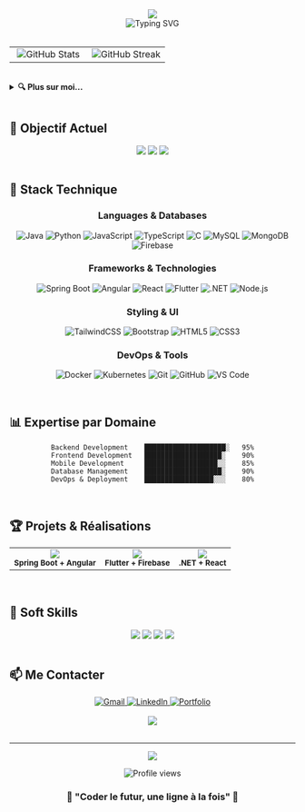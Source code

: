 <div align="center">
  <img src="https://capsule-render.vercel.app/api?type=waving&color=gradient&customColorList=6,11,20&height=180&section=header&text=Dekhil%20Assil&fontSize=42&fontColor=fff&animation=twinkling&fontAlignY=32&desc=Full-Stack%20Developer%20%7C%20Master%202%20Informatique&descAlignY=51&descAlign=50"/>
</div>

<div align="center">
  <img src="https://readme-typing-svg.herokuapp.com/?font=Fira+Code&size=28&duration=3000&pause=1000&color=58A6FF&background=0D111700&center=true&vCenter=true&multiline=true&width=600&height=100&lines=🚀+Développeur+Full-Stack;📱+Spécialiste+Web+%26+Mobile;🎯+En+recherche+de+stage" alt="Typing SVG" />
</div>

<br/>

<div align="center">
  <table>
    <tr>
      <td align="center" width="50%">
        <img src="https://github-readme-stats.vercel.app/api?username=VOTRE_USERNAME&show_icons=true&theme=tokyonight&hide_border=true&bg_color=0D1117&title_color=58A6FF&icon_color=1F6FEB&text_color=C9D1D9" alt="GitHub Stats" />
      </td>
      <td align="center" width="50%">
        <img src="https://github-readme-streak-stats.herokuapp.com/?user=VOTRE_USERNAME&theme=tokyonight&hide_border=true&background=0D1117&stroke=58A6FF&ring=1F6FEB&fire=FF7B72&currStreakLabel=C9D1D9" alt="GitHub Streak" />
      </td>
    </tr>
  </table>
</div>

<br/>

<details>
<summary><b>🔍 Plus sur moi...</b></summary>
<br/>

```typescript
interface Developer {
  name: string;
  status: string;
  education: string;
  location: string;
  interests: string[];
  currentGoal: string;
}

const assil: Developer = {
  name: "Dekhil Assil",
  status: "Étudiant Master 2 | Développeur Full-Stack",
  education: "Master Informatique & Mobilité - UHA",
  location: "France 🇫🇷",
  interests: [
    "Développement Web & Mobile",
    "Architecture logicielle",
    "Innovation technologique",
    "Solutions digitales"
  ],
  currentGoal: "Recherche stage 5-6 mois en développement Full-Stack"
};
```

</details>

<br/>

## 🎯 **Objectif Actuel**

<div align="center">
  <img src="https://img.shields.io/badge/🔍%20RECHERCHE-Stage%20de%20Fin%20d'Études-FF6B6B?style=for-the-badge&labelColor=2D3748" />
  <img src="https://img.shields.io/badge/⏱️%20DURÉE-5%20à%206%20mois-4ECDC4?style=for-the-badge&labelColor=2D3748" />
  <img src="https://img.shields.io/badge/💻%20DOMAINE-Full--Stack%20Development-45B7D1?style=for-the-badge&labelColor=2D3748" />
</div>

<br/>

## 🚀 **Stack Technique**

<div align="center">
  
### **Languages & Databases**
![Java](https://img.shields.io/badge/Java-ED8B00?style=for-the-badge&logo=openjdk&logoColor=white)
![Python](https://img.shields.io/badge/Python-3776AB?style=for-the-badge&logo=python&logoColor=white)
![JavaScript](https://img.shields.io/badge/JavaScript-F7DF1E?style=for-the-badge&logo=javascript&logoColor=black)
![TypeScript](https://img.shields.io/badge/TypeScript-007ACC?style=for-the-badge&logo=typescript&logoColor=white)
![C](https://img.shields.io/badge/C-00599C?style=for-the-badge&logo=c&logoColor=white)
![MySQL](https://img.shields.io/badge/MySQL-4479A1?style=for-the-badge&logo=mysql&logoColor=white)
![MongoDB](https://img.shields.io/badge/MongoDB-4EA94B?style=for-the-badge&logo=mongodb&logoColor=white)
![Firebase](https://img.shields.io/badge/Firebase-FFCA28?style=for-the-badge&logo=firebase&logoColor=black)

### **Frameworks & Technologies**
![Spring Boot](https://img.shields.io/badge/Spring%20Boot-6DB33F?style=for-the-badge&logo=spring&logoColor=white)
![Angular](https://img.shields.io/badge/Angular-DD0031?style=for-the-badge&logo=angular&logoColor=white)
![React](https://img.shields.io/badge/React-20232A?style=for-the-badge&logo=react&logoColor=61DAFB)
![Flutter](https://img.shields.io/badge/Flutter-02569B?style=for-the-badge&logo=flutter&logoColor=white)
![.NET](https://img.shields.io/badge/.NET-5C2D91?style=for-the-badge&logo=.net&logoColor=white)
![Node.js](https://img.shields.io/badge/Node.js-43853D?style=for-the-badge&logo=node.js&logoColor=white)

### **Styling & UI**
![TailwindCSS](https://img.shields.io/badge/Tailwind_CSS-38B2AC?style=for-the-badge&logo=tailwind-css&logoColor=white)
![Bootstrap](https://img.shields.io/badge/Bootstrap-563D7C?style=for-the-badge&logo=bootstrap&logoColor=white)
![HTML5](https://img.shields.io/badge/HTML5-E34F26?style=for-the-badge&logo=html5&logoColor=white)
![CSS3](https://img.shields.io/badge/CSS3-1572B6?style=for-the-badge&logo=css3&logoColor=white)

### **DevOps & Tools**
![Docker](https://img.shields.io/badge/Docker-2496ED?style=for-the-badge&logo=docker&logoColor=white)
![Kubernetes](https://img.shields.io/badge/Kubernetes-326ce5?style=for-the-badge&logo=kubernetes&logoColor=white)
![Git](https://img.shields.io/badge/Git-F05032?style=for-the-badge&logo=git&logoColor=white)
![GitHub](https://img.shields.io/badge/GitHub-100000?style=for-the-badge&logo=github&logoColor=white)
![VS Code](https://img.shields.io/badge/VS%20Code-0078d4?style=for-the-badge&logo=visual-studio-code&logoColor=white)

</div>

<br/>

## 📊 **Expertise par Domaine**

<div align="center">
  
```text
Backend Development    ████████████████████░   95%
Frontend Development   ███████████████████░    90%
Mobile Development     ██████████████████░░    85%
Database Management    ███████████████████░    90%
DevOps & Deployment    █████████████████░░░    80%
```

</div>

<br/>

## 🏆 **Projets & Réalisations**

<div align="center">
  <table>
    <tr>
      <td align="center">
        <img src="https://img.shields.io/badge/🌐%20Web-Plateforme%20Gestion-FF6B6B?style=flat-square" />
        <br/><sub><b>Spring Boot + Angular</b></sub>
      </td>
      <td align="center">
        <img src="https://img.shields.io/badge/📱%20Mobile-App%20E--commerce-4ECDC4?style=flat-square" />
        <br/><sub><b>Flutter + Firebase</b></sub>
      </td>
      <td align="center">
        <img src="https://img.shields.io/badge/🚀%20Full--Stack-Réseau%20Social-45B7D1?style=flat-square" />
        <br/><sub><b>.NET + React</b></sub>
      </td>
    </tr>
  </table>
</div>

<br/>

## 🌟 **Soft Skills**

<div align="center">
  <img src="https://img.shields.io/badge/🧠-Résolution%20de%20problèmes-informational?style=for-the-badge" />
  <img src="https://img.shields.io/badge/🤝-Travail%20d'équipe-success?style=for-the-badge" />
  <img src="https://img.shields.io/badge/🎯-Méthodologie%20Agile-warning?style=for-the-badge" />
  <img src="https://img.shields.io/badge/💡-Innovation-blueviolet?style=for-the-badge" />
</div>

<br/>

## 📫 **Me Contacter**

<div align="center">
  <a href="mailto:assil.dkhil28@gmail.com">
    <img src="https://img.shields.io/badge/Gmail-D14836?style=for-the-badge&logo=gmail&logoColor=white&logoWidth=20" alt="Gmail"/>
  </a>
  <a href="https://www.linkedin.com/in/assildekhil" target="_blank">
    <img src="https://img.shields.io/badge/LinkedIn-0077B5?style=for-the-badge&logo=linkedin&logoColor=white&logoWidth=20" alt="LinkedIn"/>
  </a>
  <a href="https://dekhilassil.vercel.app/fr" target="_blank">
    <img src="https://img.shields.io/badge/Portfolio-FF5722?style=for-the-badge&logo=web&logoColor=white&logoWidth=20" alt="Portfolio"/>
  </a>
</div>

<br/>

<div align="center">
  <img src="https://github-readme-activity-graph.vercel.app/graph?username=VOTRE_USERNAME&theme=tokyo-night&hide_border=true&bg_color=0D1117" />
</div>

<br/>

---

<div align="center">
  <img src="https://capsule-render.vercel.app/api?type=waving&color=gradient&customColorList=6,11,20&height=100&section=footer&animation=twinkling"/>
  
  <p>
    <img src="https://komarev.com/ghpvc/?username=VOTRE_USERNAME&color=58A6FF&style=for-the-badge" alt="Profile views" />
  </p>
  
  <h3>💫 "Coder le futur, une ligne à la fois" 💫</h3>
</div>
